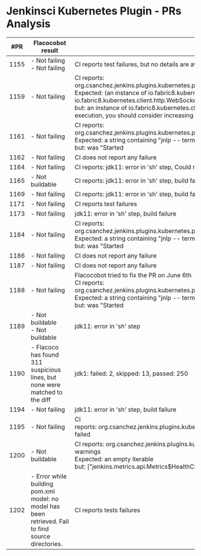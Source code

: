 # Jenkinsci Kubernetes Plugin - PRs Analysis

| #PR  | Flacocobot result                                                                                   | Extra Information                                                                                                                                                                                                                                                                                                                                                                                                                                                                                                                                                     | Categorization                        |
| ---- | --------------------------------------------------------------------------------------------------- | --------------------------------------------------------------------------------------------------------------------------------------------------------------------------------------------------------------------------------------------------------------------------------------------------------------------------------------------------------------------------------------------------------------------------------------------------------------------------------------------------------------------------------------------------------------------- | ------------------------------------- |
| 1155 | - Not failing<br/>- Not failing                                                                     | CI reports test failures, but no details are available                                                                                                                                                                                                                                                                                                                                                                                                                                                                                                                | FLACOCOBOT_BUILD_REPRODUCTION_ERROR   |
| 1159 | - Not failing                                                                                       | CI reports:<br/>org.csanchez.jenkins.plugins.kubernetes.pipeline.ContainerExecDecoratorTest.testContainerDoesNotExist<br/>Expected: (an instance of io.fabric8.kubernetes.client.KubernetesClientException and exception with cause is an instance of io.fabric8.kubernetes.client.http.WebSocketHandshakeException)<br/>     but: an instance of io.fabric8.kubernetes.client.KubernetesClientException <java.io.IOException: Unable to perform kubernetes execution, you should consider increasing the Max connections to Kubernetes API> is a java.io.IOException | OUT_OF_SCOPE_CI_FAILURE               |
| 1161 | - Not failing                                                                                       | CI reports:<br/>org.csanchez.jenkins.plugins.kubernetes.pipeline.KubernetesPipelineTest.errorPod<br/>Expected: a string containing "jnlp -- terminated (1)"<br/>     but: was "Started                                                                                                                                                                                                                                                                                                                                                                                | OUT_OF_SCOPE_CI_FAILURE               |
| 1162 | - Not failing                                                                                       | CI does not report any failure                                                                                                                                                                                                                                                                                                                                                                                                                                                                                                                                        | PR_NOT_FAILED                         |
| 1164 | - Not failing                                                                                       | CI reports: jdk11: error in 'sh' step, Could not connect to jnlp-maven-11-hbn27 to send interrupt signal to process                                                                                                                                                                                                                                                                                                                                                                                                                                                   | OUT_OF_SCOPE_CI_FAILURE               |
| 1165 | - Not buildable                                                                                     | CI reports: jdk11: error in 'sh' step, build failure                                                                                                                                                                                                                                                                                                                                                                                                                                                                                                                  | OUT_OF_SCOPE_CI_FAILURE               |
| 1169 | - Not failing                                                                                       | CI reports: jdk11: error in 'sh' step, build failure                                                                                                                                                                                                                                                                                                                                                                                                                                                                                                                  | OUT_OF_SCOPE_CI_FAILURE               |
| 1171 | - Not failing                                                                                       | CI reports test failures                                                                                                                                                                                                                                                                                                                                                                                                                                                                                                                                              | FLACOCOBOT_BUILD_REPRODUCTION_ERROR   |
| 1173 | - Not failing                                                                                       | jdk11: error in 'sh' step, build failure                                                                                                                                                                                                                                                                                                                                                                                                                                                                                                                              | OUT_OF_SCOPE_CI_FAILURE               |
| 1184 | - Not failing                                                                                       | CI reports:<br/>org.csanchez.jenkins.plugins.kubernetes.pipeline.KubernetesPipelineTest.errorPod<br/>Expected: a string containing "jnlp -- terminated (1)"<br/> but: was "Started                                                                                                                                                                                                                                                                                                                                                                                    | OUT_OF_SCOPE_CI_FAILURE               |
| 1186 | - Not failing                                                                                       | CI does not report any failure                                                                                                                                                                                                                                                                                                                                                                                                                                                                                                                                        | PR_NOT_FAILED                         |
| 1187 | - Not failing                                                                                       | CI does not report any failure                                                                                                                                                                                                                                                                                                                                                                                                                                                                                                                                        | PR_NOT_FAILED                         |
| 1188 | - Not failing                                                                                       | Flacocobot tried to fix the PR on June 6th<br/>CI reports:<br/>org.csanchez.jenkins.plugins.kubernetes.pipeline.KubernetesPipelineTest.errorPod<br/>Expected: a string containing "jnlp -- terminated (1)"<br/> but: was "Started                                                                                                                                                                                                                                                                                                                                     | OUT_OF_SCOPE_CI_FAILURE               |
| 1189 | - Not buildable<br/>- Not buildable                                                                 | jdk11: error in 'sh' step                                                                                                                                                                                                                                                                                                                                                                                                                                                                                                                                             | OUT_OF_SCOPE_CI_FAILURE               |
| 1190 | - Flacoco has found 311 suspicious lines, but none were matched to the diff                         | jdk1: failed: 2, skipped: 13, passed: 250                                                                                                                                                                                                                                                                                                                                                                                                                                                                                                                             | SUSPICIOUS_LINES_FOUND_OUT_OF_PR_DIFF |
| 1194 | - Not failing                                                                                       | jdk11: error in 'sh' step, build failure                                                                                                                                                                                                                                                                                                                                                                                                                                                                                                                              | OUT_OF_SCOPE_CI_FAILURE               |
| 1195 | - Not failing                                                                                       | CI reports: org.csanchez.jenkins.plugins.kubernetes.pipeline.KubernetesDeclarativeAgentTest.declarativeWithNamespaceFromYaml failed                                                                                                                                                                                                                                                                                                                                                                                                                                   | OUT_OF_SCOPE_CI_FAILURE               |
| 1200 | - Not buildable                                                                                     | CI reports: org.csanchez.jenkins.plugins.kubernetes.pipeline.KubernetesPipelineTest.runInPod routine build should not issue warnings<br/>Expected: an empty iterable<br/>     but: ["jenkins.metrics.api.Metrics$HealthChecker.execute: Some health checks are reporting as unhealthy: {0}"]                                                                                                                                                                                                                                                                          | FLACOCOBOT_BUILD_REPRODUCTION_ERROR   |
| 1202 | - Error while building pom.xml model: no model has been retrieved. Fail to find source directories. | CI reports tests failures                                                                                                                                                                                                                                                                                                                                                                                                                                                                                                                                             | FLACOCOBOT_BUILD_REPRODUCTION_ERROR   |
